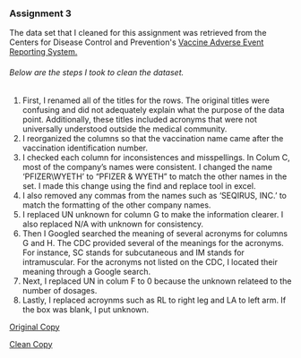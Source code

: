 
### Assignment 3

The data set that I cleaned for this assignment was retrieved from the Centers for Disease Control and Prevention's [Vaccine Adverse Event Reporting System.](https://wonder.cdc.gov/vaers.html)

###### Below are the steps I took to clean the dataset. 

1. First, I renamed all of the titles for the rows. The original titles were confusing and did not adequately explain what the purpose of the data point. Additionally, these titles included acronyms that were not universally understood outside the medical community.
2. I reorganized the columns so that the vaccination name came after the vaccination identification number. 
3. I checked each column for inconsistences and misspellings. In Colum C, most of the company’s names were consistent. I changed the name ‘PFIZER\WYETH’ to “PFIZER & WYETH” to match the other names in the set. I made this change using the find and replace tool in excel. 
4. I also removed any commas from the names such as ‘SEQIRUS, INC.’ to match the formatting of the other company names. 
5. I replaced UN unknown for column G to make the information clearer. I also replaced N/A with unknown for consistency. 
6. Then I Googled searched the meaning of several acronyms for columns G and H. The CDC provided several of the meanings for the acronyms. For instance, SC stands for subcutaneous and IM stands for intramuscular. For the acronyms not listed on the CDC, I located their meaning through a Google search. 
7. Next, I replaced UN in colum F to 0 because the unknown relateed to the number of dosages.
8. Lastly, I replaced acroynms such as RL to right leg and LA to left arm. If the box was blank, I put unknown. 

[Original Copy](https://github.com/bevbanks/digitalframeworks-spring2019/blob/master/2019VAERSVAX%20original.csv)

[Clean Copy](https://github.com/bevbanks/digitalframeworks-spring2019/blob/master/2019VAERSVAX%20edited.csv)


